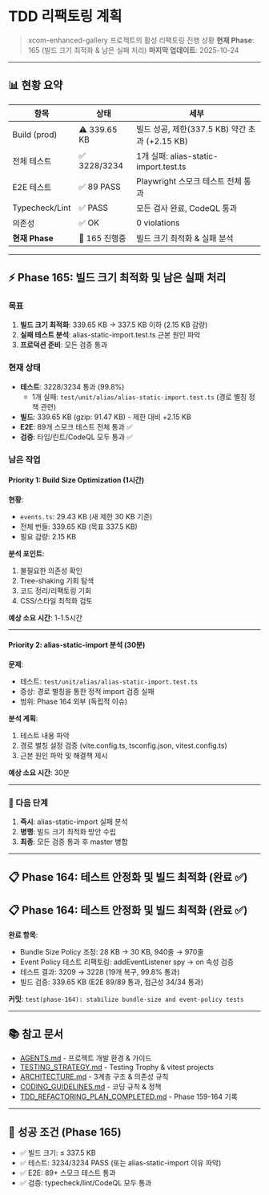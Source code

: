 # TDD 리팩토링 계획

> xcom-enhanced-gallery 프로젝트의 활성 리팩토링 진행 상황 **현재 Phase**: 165
> (빌드 크기 최적화 & 남은 실패 처리) **마지막 업데이트**: 2025-10-24

---

## 📊 현황 요약

| 항목           | 상태          | 세부                                           |
| -------------- | ------------- | ---------------------------------------------- |
| Build (prod)   | ⚠️ 339.65 KB  | 빌드 성공, 제한(337.5 KB) 약간 초과 (+2.15 KB) |
| 전체 테스트    | ✅ 3228/3234  | 1개 실패: alias-static-import.test.ts          |
| E2E 테스트     | ✅ 89 PASS    | Playwright 스모크 테스트 전체 통과             |
| Typecheck/Lint | ✅ PASS       | 모든 검사 완료, CodeQL 통과                    |
| 의존성         | ✅ OK         | 0 violations                                   |
| **현재 Phase** | 🔄 165 진행중 | 빌드 크기 최적화 & 실패 분석                   |

---

## ⚡ Phase 165: 빌드 크기 최적화 및 남은 실패 처리

### 목표

1. **빌드 크기 최적화**: 339.65 KB → 337.5 KB 이하 (2.15 KB 감량)
2. **실패 테스트 분석**: alias-static-import.test.ts 근본 원인 파악
3. **프로덕션 준비**: 모든 검증 통과

### 현재 상태

- **테스트**: 3228/3234 통과 (99.8%)
  - 1개 실패: `test/unit/alias/alias-static-import.test.ts` (경로 별칭 정책
    관련)
- **빌드**: 339.65 KB (gzip: 91.47 KB) - 제한 대비 +2.15 KB
- **E2E**: 89개 스모크 테스트 전체 통과 ✅
- **검증**: 타입/린트/CodeQL 모두 통과 ✅

### 남은 작업

#### **Priority 1: Build Size Optimization** (1시간)

**현황**:

- `events.ts`: 29.43 KB (새 제한 30 KB 기준)
- 전체 번들: 339.65 KB (목표 337.5 KB)
- 필요 감량: 2.15 KB

**분석 포인트**:

1. 불필요한 의존성 확인
2. Tree-shaking 기회 탐색
3. 코드 정리/리팩토링 기회
4. CSS/스타일 최적화 검토

**예상 소요 시간**: 1-1.5시간

---

#### **Priority 2: alias-static-import 분석** (30분)

**문제**:

- 테스트: `test/unit/alias/alias-static-import.test.ts`
- 증상: 경로 별칭을 통한 정적 import 검증 실패
- 범위: Phase 164 외부 (독립적 이슈)

**분석 계획**:

1. 테스트 내용 파악
2. 경로 별칭 설정 검증 (vite.config.ts, tsconfig.json, vitest.config.ts)
3. 근본 원인 파악 및 해결책 제시

**예상 소요 시간**: 30분

---

### 📅 다음 단계

1. **즉시**: alias-static-import 실패 분석
2. **병행**: 빌드 크기 최적화 방안 수립
3. **최종**: 모든 검증 통과 후 master 병합

---

## 📋 Phase 164: 테스트 안정화 및 빌드 최적화 (완료 ✅)

## 📋 Phase 164: 테스트 안정화 및 빌드 최적화 (완료 ✅)

**완료 항목**:

- Bundle Size Policy 조정: 28 KB → 30 KB, 940줄 → 970줄
- Event Policy 테스트 리팩토링: addEventListener spy → on<Event> 속성 검증
- 테스트 결과: 3209 → 3228 (19개 복구, 99.8% 통과)
- 빌드 검증: 339.65 KB (E2E 89/89 통과, 접근성 34/34 통과)

**커밋**: `test(phase-164): stabilize bundle-size and event-policy tests`

---

## 📚 참고 문서

- [AGENTS.md](../AGENTS.md) - 프로젝트 개발 환경 & 가이드
- [TESTING_STRATEGY.md](./TESTING_STRATEGY.md) - Testing Trophy & vitest
  projects
- [ARCHITECTURE.md](./ARCHITECTURE.md) - 3계층 구조 & 의존성 규칙
- [CODING_GUIDELINES.md](./CODING_GUIDELINES.md) - 코딩 규칙 & 정책
- [TDD_REFACTORING_PLAN_COMPLETED.md](./TDD_REFACTORING_PLAN_COMPLETED.md) -
  Phase 159-164 기록

---

## 🎯 성공 조건 (Phase 165)

- ✅ 빌드 크기: ≤ 337.5 KB
- ✅ 테스트: 3234/3234 PASS (또는 alias-static-import 이유 파악)
- ✅ E2E: 89+ 스모크 테스트 통과
- ✅ 검증: typecheck/lint/CodeQL 모두 통과
